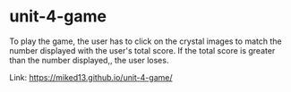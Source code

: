 # unit-4-game
To play the game, the user has to click on the crystal images to match the number displayed with the user's total score. If the total
score is greater than the number displayed,, the user loses.

Link: https://miked13.github.io/unit-4-game/

